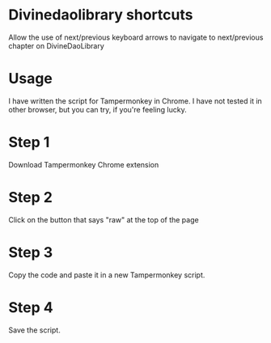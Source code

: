 # Divinedaolibrary shortcuts
Allow the use of next/previous keyboard arrows to navigate to next/previous chapter on DivineDaoLibrary
# Usage
I have written the script for Tampermonkey in Chrome. I have not tested it in other browser, but you can try, if you're feeling lucky.
# Step 1
Download Tampermonkey Chrome extension
# Step 2
Click on the button that says "raw" at the top of the page
# Step 3
Copy the code and paste it in a new Tampermonkey script.
# Step 4
Save the script.
